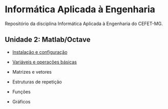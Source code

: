 # Informática Aplicada à Engenharia

Repositório da disciplina Informática Aplicada à Engenharia do CEFET-MG.

## Unidade 2: Matlab/Octave

* [Instalação e configuração](docs/octave-instalacao.md)

* [Variáveis e operações básicas](docs/octave-operacoes-basicas.md)

* Matrizes e vetores

* Estruturas de repetição

* Funções

* Gráficos




